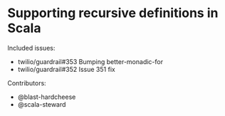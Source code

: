 Supporting recursive definitions in Scala
====

Included issues:
- twilio/guardrail#353 Bumping better-monadic-for
- twilio/guardrail#352 Issue 351 fix

Contributors:
- @blast-hardcheese
- @scala-steward
